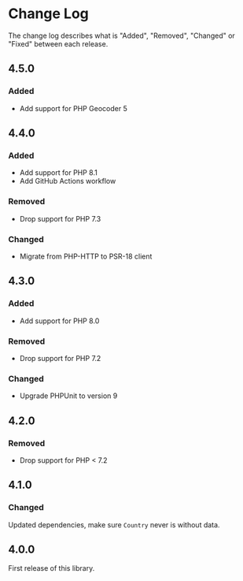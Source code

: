 # Change Log

The change log describes what is "Added", "Removed", "Changed" or "Fixed" between each release.

## 4.5.0

### Added

- Add support for PHP Geocoder 5

## 4.4.0

### Added

- Add support for PHP 8.1
- Add GitHub Actions workflow

### Removed

- Drop support for PHP 7.3

### Changed

- Migrate from PHP-HTTP to PSR-18 client

## 4.3.0

### Added

- Add support for PHP 8.0

### Removed

- Drop support for PHP 7.2

### Changed

- Upgrade PHPUnit to version 9

## 4.2.0

### Removed

- Drop support for PHP < 7.2

## 4.1.0

### Changed

Updated dependencies, make sure `Country` never is without data.

## 4.0.0

First release of this library.
